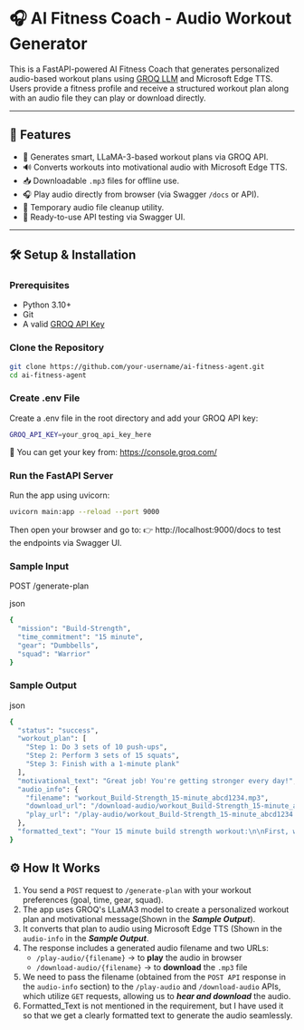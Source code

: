 # 🎧 AI Fitness Coach - Audio Workout Generator

This is a FastAPI-powered AI Fitness Coach that generates personalized audio-based workout plans using [GROQ LLM](https://groq.com) and Microsoft Edge TTS. Users provide a fitness profile and receive a structured workout plan along with an audio file they can play or download directly.

---

## 🚀 Features

- 🧠 Generates smart, LLaMA-3-based workout plans via GROQ API.
- 🔊 Converts workouts into motivational audio with Microsoft Edge TTS.
- 📥 Downloadable `.mp3` files for offline use.
- 🎧 Play audio directly from browser (via Swagger `/docs` or API).
- 🔄 Temporary audio file cleanup utility.
- 🧪 Ready-to-use API testing via Swagger UI.

---

## 🛠️ Setup & Installation

### Prerequisites

- Python 3.10+
- Git
- A valid [GROQ API Key](https://console.groq.com/)
  
### Clone the Repository

```bash
git clone https://github.com/your-username/ai-fitness-agent.git
cd ai-fitness-agent
```
### Create .env File
Create a .env file in the root directory and add your GROQ API key:
```bash
GROQ_API_KEY=your_groq_api_key_here
```
🔐 You can get your key from: https://console.groq.com/

### Run the FastAPI Server
Run the app using uvicorn:
```bash
uvicorn main:app --reload --port 9000
```
Then open your browser and go to:
👉 http://localhost:9000/docs to test the endpoints via Swagger UI.

### Sample Input
POST /generate-plan

json
```bash
{
  "mission": "Build-Strength",
  "time_commitment": "15 minute",
  "gear": "Dumbbells",
  "squad": "Warrior"
}
```
### Sample Output
json
```bash
{
  "status": "success",
  "workout_plan": [
    "Step 1: Do 3 sets of 10 push-ups",
    "Step 2: Perform 3 sets of 15 squats",
    "Step 3: Finish with a 1-minute plank"
  ],
  "motivational_text": "Great job! You're getting stronger every day!",
  "audio_info": {
    "filename": "workout_Build-Strength_15-minute_abcd1234.mp3",
    "download_url": "/download-audio/workout_Build-Strength_15-minute_abcd1234.mp3",
    "play_url": "/play-audio/workout_Build-Strength_15-minute_abcd1234.mp3"
  },
  "formatted_text": "Your 15 minute build strength workout:\n\nFirst, we'll do 3 sets of 10 push-ups...\n\nMotivation for today:\nGreat job! You're getting stronger every day!"
}
```
## ⚙️ How It Works 

1. You send a `POST` request to `/generate-plan` with your workout preferences (goal, time, gear, squad).
2. The app uses GROQ's LLaMA3 model to create a personalized workout plan and motivational message(Shown in the ***Sample Output***).
3. It converts that plan to audio using Microsoft Edge TTS (Shown in the `audio-info` in the ***Sample Output***.
4. The response includes a generated audio filename and two URLs:
   - `/play-audio/{filename}` → to **play** the audio in browser
   - `/download-audio/{filename}` → to **download** the `.mp3` file
5. We need to pass the filename (obtained from the `POST API` response in the `audio-info` section) to the `/play-audio` and `/download-audio` APIs, which utilize `GET` requests, allowing us to ***hear and download*** the audio.
6. Formatted_Text is not mentioned in the requirement, but I have used it so that we get a clearly formatted text to generate the audio seamlessly.

